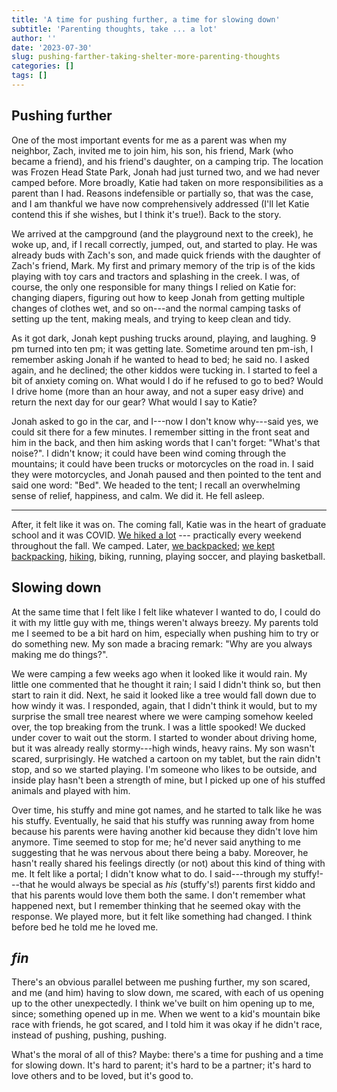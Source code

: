 ```yaml
---
title: 'A time for pushing further, a time for slowing down'
subtitle: 'Parenting thoughts, take ... a lot'
author: ''
date: '2023-07-30'
slug: pushing-farther-taking-shelter-more-parenting-thoughts
categories: []
tags: []
---
```


## Pushing further

One of the most important events for me as a parent was when my neighbor, Zach, invited me to join him, his son, his friend, Mark (who became a friend), and his friend's daughter, on a camping trip. The location was Frozen Head State Park, Jonah had just turned two, and we had never camped before. More broadly, Katie had taken on more responsibilities as a parent than I had. Reasons indefensible or partially so, that was the case, and I am thankful we have now comprehensively addressed (I'll let Katie contend this if she wishes, but I think it's true!). Back to the story.

We arrived at the campground (and the playground next to the creek), he woke up, and, if I recall correctly, jumped, out, and started to play. He was already buds with Zach's son, and made quick friends with the daughter of Zach's friend, Mark. My first and primary memory of the trip is of the kids playing with toy cars and tractors and splashing in the creek. I was, of course, the only one responsible for many things I relied on Katie for: changing diapers, figuring out how to keep Jonah from getting multiple changes of clothes wet, and so on---and the normal camping tasks of setting up the tent, making meals, and trying to keep clean and tidy. 

As it got dark, Jonah kept pushing trucks around, playing, and laughing. 9 pm turned into ten pm; it was getting late. Sometime around ten pm-ish, I remember asking Jonah if he wanted to head to bed; he said no. I asked again, and he declined; the other kiddos were tucking in. I started to feel a bit of anxiety coming on. What would I do if he refused to go to bed? Would I drive home (more than an hour away, and not a super easy drive) and return the next day for our gear? What would I say to Katie? 

Jonah asked to go in the car, and I---now I don't know why---said yes, we could sit there for a few minutes. I remember sitting in the front seat and him in the back, and then him asking words that I can't forget: "What's that noise?". I didn't know; it could have been wind coming through the mountains; it could have been trucks or motorcycles on the road in. I said they were motorcycles, and Jonah paused and then pointed to the tent and said one word: "Bed". We headed to the tent; I recall an overwhelming sense of relief, happiness, and calm. We did it. He fell asleep.

---

After, it felt like it was on. The coming fall, Katie was in the heart of graduate school and it was COVID. [We hiked a lot](https://joshuamrosenberg.com/post/2020/11/16/a-fall-outdoors/) --- practically every weekend throughout the fall. We camped. Later, [we backpacked](https://joshuamrosenberg.com/post/2021/04/18/a-difference-between-backpacking-with-and-without-little-ones/); [we kept backpacking](https://joshuamrosenberg.com/post/2022/09/19/backpacking-with-kids-the-third-times-a-charm/), [hiking](https://joshuamrosenberg.com/post/2023/07/13/to-leconte-with-kiddos/), biking, running, playing soccer, and playing basketball.

## Slowing down

At the same time that I felt like I felt like whatever I wanted to do, I could do it with my little guy with me, things weren't always breezy. My parents told me I seemed to be a bit hard on him, especially when pushing him to try or do something new. My son made a bracing remark: "Why are you always making me do things?". 

We were camping a few weeks ago when it looked like it would rain. My little one commented that he thought it rain; I said I didn't think so, but then start to rain it did. Next, he said it looked like a tree would fall down due to how windy it was. I responded, again, that I didn't think it would, but to my surprise the small tree nearest where we were camping somehow keeled over, the top breaking from the trunk. I was a little spooked! We ducked under cover to wait out the storm. I started to wonder about driving home, but it was already really stormy---high winds, heavy rains. My son wasn't scared, surprisingly. He watched a cartoon on my tablet, but the rain didn't stop, and so we started playing. I'm someone who likes to be outside, and inside play hasn't been a strength of mine, but I picked up one of his stuffed animals and played with him. 

Over time, his stuffy and mine got names, and he started to talk like he was his stuffy. Eventually, he said that his stuffy was running away from home because his parents were having another kid because they didn't love him anymore. Time seemed to stop for me; he'd never said anything to me suggesting that he was nervous about there being a baby. Moreover, he hasn't really shared his feelings directly (or not) about this kind of thing with me. It felt like a portal; I didn't know what to do. I said---through my stuffy!---that he would always be special as *his* (stuffy's!) parents first kiddo and that his parents would love them both the same. I don't remember what happened next, but I remember thinking that he seemed okay with the response. We played more, but it felt like something had changed. I think before bed he told me he loved me.

## *fin*

There's an obvious parallel between me pushing further, my son scared, and me (and him) having to slow down, me scared, with each of us opening up to the other unexpectedly. I think we've built on him opening up to me, since; something opened up in me. When we went to a kid's mountain bike race with friends, he got scared, and I told him it was okay if he didn't race, instead of pushing, pushing, pushing.

What's the moral of all of this? Maybe: there's a time for pushing and a time for slowing down. It's hard to parent; it's hard to be a partner; it's hard to love others and to be loved, but it's good to.
